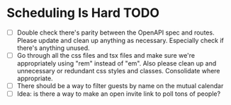 # Scheduling Is Hard TODO

- [ ] Double check there's parity between the OpenAPI spec and routes. Please update and clean up anything as necessary. Especially check if there's anything unused.
- [ ] Go through all the css files and tsx files and make sure we're appropriately using "rem" instead of "em". Also please clean up and unnecessary or redundant css styles and classes. Consolidate where appropriate.
- [ ] There should be a way to filter guests by name on the mutual calendar
- [ ] Idea: is there a way to make an open invite link to poll tons of people?
